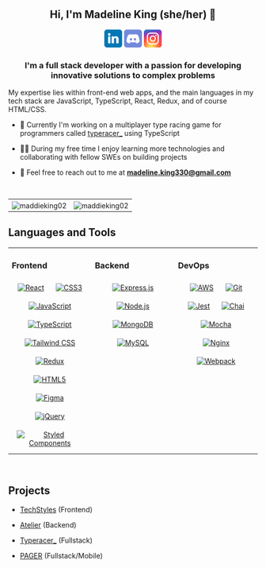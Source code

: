## <div align="center">Hi, I'm Madeline King (she/her) 👋</div>  

<p align="center">
    <a href="https://www.linkedin.com/in/madelineking02/"><img height="36" width="36" src="https://raw.githubusercontent.com/edent/SuperTinyIcons/master/images/svg/linkedin.svg" /></a>
<a href="https://discordapp.com/users/186716675096313856"><img height="36" width="36" src="https://raw.githubusercontent.com/edent/SuperTinyIcons/master/images/svg/discord.svg" /></a>
<a href="https://instagram.com/msx_king"><img height="36" width="36" src="https://raw.githubusercontent.com/edent/SuperTinyIcons/master/images/svg/instagram.svg" /></a>

</p>
  

### <div align="center">I'm a full stack developer with a passion for developing innovative solutions to complex problems

My expertise lies within front-end web apps, and the main languages in my tech stack are JavaScript, TypeScript, React, Redux, and of course HTML/CSS.</div>  
  

- 💫 Currently I'm working on a multiplayer type racing game for programmers called [typeracer_](https://github.com/maddieking02/typeracer) using TypeScript  
  

- 👩‍💻 During my free time I enjoy learning more technologies and collaborating with fellow SWEs on building projects  
  

- 💬 Feel free to reach out to me at **madeline.king330@gmail.com**  
  

<br/> 

<div align="center">
<table>
  <tr>
    <td valign="top"><img align="center" src="https://github-readme-stats.vercel.app/api/top-langs?username=maddieking02&show_icons=true&locale=en&layout=compact&theme=gotham&card_width=300" alt="maddieking02" /></td>
    <td valign="top"><img align="center" src="https://github-readme-stats.vercel.app/api?username=maddieking02&show_icons=true&locale=en&theme=gotham&hide=stars&hide_rank=true" alt="maddieking02" /></td>
  </tr>
</table>
</div>

## Languages and Tools 
<table><tr><td valign="top" width="33%">

### Frontend  
<div align="center">  
<a href="https://reactjs.org/" target="_blank"><img style="margin: 10px" src="https://profilinator.rishav.dev/skills-assets/react-original-wordmark.svg" alt="React" height="50" /></a>  
<a href="https://www.w3schools.com/css/" target="_blank"><img style="margin: 10px" src="https://profilinator.rishav.dev/skills-assets/css3-original-wordmark.svg" alt="CSS3" height="50" /></a>  
<a href="https://www.javascript.com/" target="_blank"><img style="margin: 10px" src="https://profilinator.rishav.dev/skills-assets/javascript-original.svg" alt="JavaScript" height="50" /></a>  
<a href="https://www.typescriptlang.org/" target="_blank"><img style="margin: 10px" src="https://profilinator.rishav.dev/skills-assets/typescript-original.svg" alt="TypeScript" height="50" /></a>  
<a href="https://www.tailwindcss.com/" target="_blank"><img style="margin: 10px" src="https://profilinator.rishav.dev/skills-assets/tailwindcss.svg" alt="Tailwind CSS" height="50" /></a>  
<a href="https://redux.js.org/" target="_blank"><img style="margin: 10px" src="https://profilinator.rishav.dev/skills-assets/redux-original.svg" alt="Redux" height="50" /></a>  
<a href="https://en.wikipedia.org/wiki/HTML5" target="_blank"><img style="margin: 10px" src="https://profilinator.rishav.dev/skills-assets/html5-original-wordmark.svg" alt="HTML5" height="50" /></a>  
<a href="https://www.figma.com/" target="_blank"><img style="margin: 10px" src="https://profilinator.rishav.dev/skills-assets/figma-icon.svg" alt="Figma" height="50" /></a>  
<a href="https://jquery.com/" target="_blank"><img style="margin: 10px" src="https://profilinator.rishav.dev/skills-assets/jquery.png" alt="jQuery" height="50" /></a>  
<a href="https://styled-components.com/" target="_blank"><img style="margin: 10px" src="https://profilinator.rishav.dev/skills-assets/styled-components.png" alt="Styled Components" height="50" /></a>  
</div>

</td><td valign="top" width="33%">

### Backend  
<div align="center">  
<a href="https://expressjs.com/" target="_blank"><img style="margin: 10px" src="https://profilinator.rishav.dev/skills-assets/express-original-wordmark.svg" alt="Express.js" height="50" /></a>  
<a href="https://nodejs.org/" target="_blank"><img style="margin: 10px" src="https://profilinator.rishav.dev/skills-assets/nodejs-original-wordmark.svg" alt="Node.js" height="50" /></a>  
<a href="https://www.mongodb.com/" target="_blank"><img style="margin: 10px" src="https://profilinator.rishav.dev/skills-assets/mongodb-original-wordmark.svg" alt="MongoDB" height="50" /></a>  
<a href="https://www.mysql.com/" target="_blank"><img style="margin: 10px" src="https://profilinator.rishav.dev/skills-assets/mysql-original-wordmark.svg" alt="MySQL" height="50" /></a>  
</div>

</td><td valign="top" width="33%">

### DevOps  
<div align="center">  
<a href="https://aws.amazon.com/" target="_blank"><img style="margin: 10px" src="https://profilinator.rishav.dev/skills-assets/amazonwebservices-original-wordmark.svg" alt="AWS" height="50" /></a>  
<a href="https://github.com/" target="_blank"><img style="margin: 10px" src="https://profilinator.rishav.dev/skills-assets/git-scm-icon.svg" alt="Git" height="50" /></a>  
<a href="https://www.jestjs.io/" target="_blank"><img style="margin: 10px" src="https://profilinator.rishav.dev/skills-assets/jest.svg" alt="Jest" height="50" /></a>  
<a href="https://www.chaijs.com/" target="_blank"><img style="margin: 10px" src="https://profilinator.rishav.dev/skills-assets/chai.png" alt="Chai" height="50" /></a>  
<a href="https://mochajs.org/" target="_blank"><img style="margin: 10px" src="https://profilinator.rishav.dev/skills-assets/mocha.png" alt="Mocha" height="50" /></a>  
<a href="https://www.nginx.com/" target="_blank"><img style="margin: 10px" src="https://profilinator.rishav.dev/skills-assets/nginx-original.svg" alt="Nginx" height="50" /></a>  
<a href="https://webpack.js.org/" target="_blank"><img style="margin: 10px" src="https://profilinator.rishav.dev/skills-assets/webpack-original.svg" alt="Webpack" height="50" /></a>  
</div>

</td></tr></table>  

<br/>  

<!-- ## Connect with me  
<div align="center">
<a href="https://linkedin.com/in/madeline-king330" target="_blank">
<img src=https://img.shields.io/badge/linkedin-%231E77B5.svg?&style=for-the-badge&logo=linkedin&logoColor=white alt=linkedin style="margin-bottom: 5px;" />
</a>
<a href="https://www.facebook.com/madeline.kingg" target="_blank">
<img src=https://img.shields.io/badge/facebook-%232E87FB.svg?&style=for-the-badge&logo=facebook&logoColor=white alt=facebook style="margin-bottom: 5px;" />
</a>
<a href="https://instagram.com/msx_king" target="_blank">
<img src=https://img.shields.io/badge/instagram-%23000000.svg?&style=for-the-badge&logo=instagram&logoColor=white alt=instagram style="margin-bottom: 5px;" />
</a>  
</div>  

<br/>   -->

## Projects  
- [TechStyles](https://github.com/KFEC/TechStyles) (Frontend)  
  
- [Atelier](https://github.com/SDC-Chanel/sdc-reviews) (Backend)  
  
- [Typeracer_](https://github.com/maddieking02/typeracer) (Fullstack)  
  
- [PAGER](https://github.com/BO-Phoenix/PAGER) (Fullstack/Mobile)  
